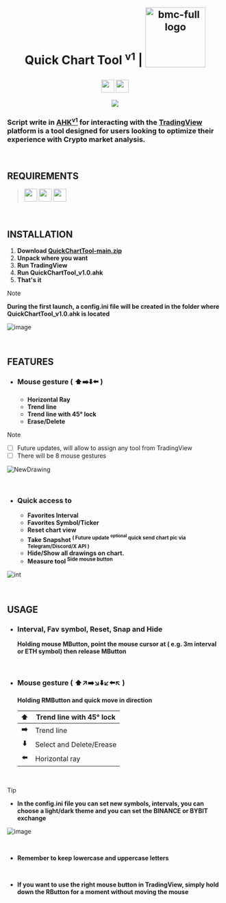 <h1 align="center">
  Quick Chart Tool <sup>v1</sup> | 
  <a href="https://www.buymeacoffee.com/blockchainchaos">
  <sub> <img width="2437" alt="bmc-full logo" src="https://github.com/CHAOS-BlockchainChaos/QuickChartTool/assets/97523302/ccd4e269-53fc-44c6-925b-e4e360a5f9a3" alt="buymeacoffee-white-badge" style="width: 140px;"></sub> 
  
  <p></p>
</h1>

<p align="center">
  <a href="https://github.com/CHAOS-BlockchainChaos/QuickChartTool/releases/tag/v1.0.0"> <img src="https://img.shields.io/badge/releases-v1.0.0-blue?style=for-the-badge&labelColor=121621&color=ffffff" style="height: 30px"></a>
  <img src="https://img.shields.io/github/downloads/CHAOS-BlockchainChaos/QuickChartTool/total?style=for-the-badge&logoColor=fff&labelColor=121621&color=ffffff" style="height:30px"> 
</p>

<p align="center">
  <img src="https://github.com/CHAOS-BlockchainChaos/QuickChartTool/assets/97523302/c0915101-2b38-4870-9f46-a3a984aef2f1">
</p>

### **Script write in [AHK<sup>v1</sup>](https://www.autohotkey.com/) for interacting with the [TradingView](https://www.tradingview.com/desktop/) platform is a tool designed for users looking to optimize their experience with Crypto market analysis.** <p align="center"></p>

&nbsp;

## REQUIREMENTS 
<p></p>

> <img src="https://img.shields.io/badge/ㅤWINDOWSㅤ-10-0079D7?style=for-the-badge&labelColor=0079D7&color=fff&logoColor=fff&logo=windows10" style="height: 30px"> <img src="https://img.shields.io/badge/tradingview-desktop-blue?style=for-the-badge&labelColor=121621&color=ffffff&logo=tradingview" style="height: 30px"> <img src="https://img.shields.io/badge/ㅤAutohotkey-v1-blue?style=for-the-badge&labelColor=7AC673&color=ffffff&logo=autohotkey&logoColor=black" style="height: 30px">

&nbsp;

## INSTALLATION
1. **Download [QuickChartTool-main.zip](https://github.com/CHAOS-BlockchainChaos/QuickChartTool/releases)**
1. **Unpack where you want**
1. **Run TradingView**
1. **Run QuickChartTool_v1.0.ahk**
1. **That's it**

> [!NOTE]
> **During the first launch, a config.ini file will be created in the folder where QuickChartTool_v1.0.ahk is located**
> 
> ![image](https://github.com/CHAOS-BlockchainChaos/QuickChartTool/assets/97523302/291be4f9-ff2e-4f92-8be8-9b33d1c616fe)

&nbsp; 

## FEATURES 
<p></p>

- ### **Mouse gesture** ( ⬆️➡️⬇️⬅️ )
  - **Horizontal Ray**
  - **Trend line**
  - **Trend line with 45° lock**
  - **Erase/Delete**

> [!NOTE]
> - [ ] Future updates, will allow to assign any tool from TradingView
> - [ ] There will be 8 mouse gestures
  
![NewDrawing](https://github.com/CHAOS-BlockchainChaos/QuickChartTool/assets/97523302/fcec094d-0c6f-400a-9eee-30f6ecc44840)

&nbsp;

- ### **Quick access to**
  - **Favorites Interval**
  - **Favorites Symbol/Ticker**
  - **Reset chart view**
  - **Take Snapshot <sup>( Future update <sup>optional</sup> quick send chart pic via Telegram/Discord/X API )</sup>**
  - **Hide/Show all drawings on chart.**
  - **Measure tool <sup>Side mouse button</sup>**


![int](https://github.com/CHAOS-BlockchainChaos/QuickChartTool/assets/97523302/2570fc1f-5d4c-4d74-a866-0a69cd1711f3)

&nbsp;

## USAGE 
<p></p>

- ### **Interval, Fav symbol, Reset, Snap and Hide**
  **Holding mouse MButton, point the mouse cursor at ( e.g. 3m interval or ETH symbol) then release MButton**

&nbsp;



- ### **Mouse gesture ( ⬆️↗️➡️↘️⬇️↙️⬅️↖️ )**
  **Holding RMButton and quick move in direction**
  
  | **⬆️** | Trend line with 45° lock       |
  | :-:    | -                              |
  | **➡️** | Trend line                     |
  | **⬇️** | Select and Delete/Erease       |
  | **⬅️** | Horizontal ray                 |

&nbsp;

> [!TIP]
> 
> - **In the config.ini file you can set new symbols, intervals, you can choose a light/dark theme and you can set the BINANCE or BYBIT exchange**
>
> ![image](https://github.com/CHAOS-BlockchainChaos/QuickChartTool/assets/97523302/29a26169-6b9e-46de-b11d-0b82e782ff2f)
> 
> &nbsp;
> 
> - **Remember to keep lowercase and uppercase letters**
> 
> &nbsp;
> 
> - **If you want to use the right mouse button in TradingView, simply hold down the RButton for a moment without moving the mouse**
